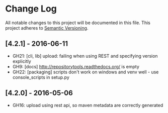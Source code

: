 # Change Log
All notable changes to this project will be documented in this file.
This project adheres to [Semantic Versioning](http://semver.org/).

## [4.2.1] - 2016-06-11
- GH21: [cli, lib] upload: failing when using REST and specifying version explicitly
- GH9: [docs] http://repositorytools.readthedocs.org/ is empty
- GH22: [packaging] scripts don't work on windows and venv well - use console_scripts in setup.py

## [4.2.0] - 2016-05-06
- GH16: upload using rest api, so maven metadata are correctly generated
